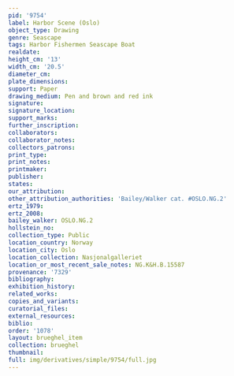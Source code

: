```yaml
---
pid: '9754'
label: Harbor Scene (Oslo)
object_type: Drawing
genre: Seascape
tags: Harbor Fishermen Seascape Boat
realdate: 
height_cm: '13'
width_cm: '20.5'
diameter_cm: 
plate_dimensions: 
support: Paper
drawing_medium: Pen and brown and red ink
signature: 
signature_location: 
support_marks: 
further_inscription: 
collaborators: 
collaborator_notes: 
collectors_patrons: 
print_type: 
print_notes: 
printmaker: 
publisher: 
states: 
our_attribution: 
other_attribution_authorities: 'Bailey/Walker cat. #OSLO.NG.2'
ertz_1979: 
ertz_2008: 
bailey_walker: OSLO.NG.2
hollstein_no: 
collection_type: Public
location_country: Norway
location_city: Oslo
location_collection: Nasjonalgalleriet
location_or_most_recent_sale_notes: NG.K&H.B.15587
provenance: '7329'
bibliography: 
exhibition_history: 
related_works: 
copies_and_variants: 
curatorial_files: 
external_resources: 
biblio: 
order: '1078'
layout: brueghel_item
collection: brueghel
thumbnail: 
full: img/derivatives/simple/9754/full.jpg
---
```

